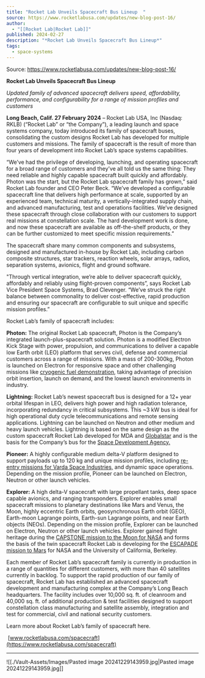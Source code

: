 ```yaml
---
title: "Rocket Lab Unveils Spacecraft Bus Lineup  "
source: https://www.rocketlabusa.com/updates/new-blog-post-16/
author:
  - "[[Rocket Lab|Rocket Lab]]"
published: 2024-02-27
description: "*Rocket Lab Unveils Spacecraft Bus Lineup*"
tags:
  - space-systems
---
```


Source: https://www.rocketlabusa.com/updates/new-blog-post-16/

**Rocket Lab Unveils Spacecraft Bus Lineup**

*Updated family of advanced spacecraft delivers speed, affordability, performance, and configurability for a range of mission profiles and customers*

**Long Beach, Calif. 27 February 2024** – Rocket Lab USA, Inc (Nasdaq: RKLB) (“Rocket Lab” or “the Company”), a leading launch and space systems company, today introduced its family of spacecraft buses, consolidating the custom designs Rocket Lab has developed for multiple customers and missions. The family of spacecraft is the result of more than four years of development into Rocket Lab’s space systems capabilities.

“We’ve had the privilege of developing, launching, and operating spacecraft for a broad range of customers and they’ve all told us the same thing: They need reliable and highly capable spacecraft built quickly and affordably. Photon was the start, but the Rocket Lab spacecraft family has grown,” said Rocket Lab founder and CEO Peter Beck. “We’ve developed a configurable spacecraft line that delivers high performance at scale, supported by an experienced team, technical maturity, a vertically-integrated supply chain, and advanced manufacturing, test and operations facilities. We’ve designed these spacecraft through close collaboration with our customers to support real missions at constellation scale. The hard development work is done, and now these spacecraft are available as off-the-shelf products, or they can be further customized to meet specific mission requirements.”

The spacecraft share many common components and subsystems, designed and manufactured in-house by Rocket Lab, including carbon composite structures, star trackers, reaction wheels, solar arrays, radios, separation systems, avionics, flight and ground software.

"Through vertical integration, we’re able to deliver spacecraft quickly, affordably and reliably using flight-proven components”, says Rocket Lab Vice President Space Systems, Brad Clevenger. “We’ve struck the right balance between commonality to deliver cost-effective, rapid production and ensuring our spacecraft are configurable to suit unique and specific mission profiles.” 

Rocket Lab’s family of spacecraft includes:

**Photon:** The original Rocket Lab spacecraft, Photon is the Company’s integrated launch-plus-spacecraft solution. Photon is a modified Electron Kick Stage with power, propulsion, and communications to deliver a capable low Earth orbit (LEO) platform that serves civil, defense and commercial customers across a range of missions. With a mass of 200-300kg, Photon is launched on Electron for responsive space and other challenging missions like [cryogenic fuel demonstration](https://www.rocketlabusa.com/missions/upcoming-missions/loxsat1/), taking advantage of precision orbit insertion, launch on demand, and the lowest launch environments in industry.

**Lightning:** Rocket Lab’s newest spacecraft bus is designed for a 12+ year orbital lifespan in LEO, delivers high power and high radiation tolerance, incorporating redundancy in critical subsystems. This ~3 kW bus is ideal for high operational duty cycle telecommunications and remote sensing applications. Lightning can be launched on Neutron and other medium and heavy launch vehicles. Lightning is based on the same design as the custom spacecraft Rocket Lab developed for MDA and [Globalstar](https://www.rocketlabusa.com/missions/upcoming-missions/globalstar-constellation/) and is the basis for the Company’s bus for the [Space Development Agency.](https://www.rocketlabusa.com/updates/rocket-lab-makes-its-defense-prime-debut-with-0-5-billion-contract-to-design-and-build-satellite-constellation-for-space-development-agency/)

**Pioneer:** A highly configurable medium delta-V platform designed to support payloads up to 120 kg and unique mission profiles, including [re-entry missions for Varda Space Industries,](https://www.rocketlabusa.com/updates/rocket-lab-successfully-returns-spacecraft-capsule-to-earth-brings-back-pharmaceuticals-made-in-space/) and dynamic space operations. Depending on the mission profile, Pioneer can be launched on Electron, Neutron or other launch vehicles.

**Explorer:** A high delta-V spacecraft with large propellant tanks, deep space capable avionics, and ranging transponders. Explorer enables small spacecraft missions to planetary destinations like Mars and Venus, the Moon, highly eccentric Earth orbits, geosynchronous Earth orbit (GEO), Earth-moon Lagrange points, Earth-sun Lagrange points, and near Earth objects (NEOs). Depending on the mission profile, Explorer can be launched on Electron, Neutron or other launch vehicles. Explorer gained flight heritage during the [CAPSTONE mission to the Moon for NASA](https://www.rocketlabusa.com/missions/lunar/) and forms the basis of the twin spacecraft Rocket Lab is developing for the [ESCAPADE mission to Mars](https://www.rocketlabusa.com/updates/rocket-lab-integrating-twin-spacecraft-for-mission-to-mars-for-nasa) for NASA and the University of California, Berkeley.

Each member of Rocket Lab’s spacecraft family is currently in production in a range of quantities for different customers, with more than 40 satellites currently in backlog. To support the rapid production of our family of spacecraft, Rocket Lab has established an advanced spacecraft development and manufacturing complex at the Company’s Long Beach headquarters. The facility includes over 10,000 sq. ft. of cleanroom and 40,000 sq. ft. of additional production & test facilities designed to support constellation class manufacturing and satellite assembly, integration and test for commercial, civil and national security customers.

Learn more about Rocket Lab’s family of spacecraft here.

 [www.rocketlabusa.com/spacecraft](https://www.rocketlabusa.com/spacecraft)

---

![[./Vault-Assets/Images/Pasted image 20241229143959.jpg|Pasted image 20241229143959.jpg]]